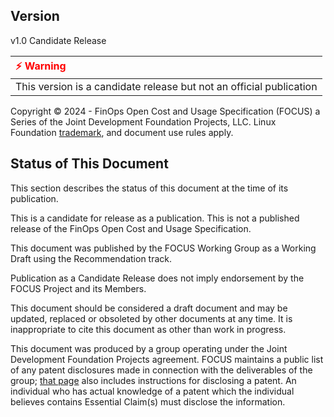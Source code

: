 ## Version

v1.0 Candidate Release

| <span style="color:Red">&#x26A1; Warning</span>                                |
|:-------------------------------------------------------------------------------|
| This version is a candidate release but not an official publication            |

Copyright © 2024 - FinOps Open Cost and Usage Specification (FOCUS) a Series of the Joint Development Foundation Projects, LLC. Linux Foundation [trademark](https://www.linuxfoundation.org/legal/trademarks), and document use rules apply.

## Status of This Document

This section describes the status of this document at the time of its publication.

This is a candidate for release as a publication. This is not a published release of the FinOps Open Cost and Usage Specification.

This document was published by the FOCUS Working Group as a Working Draft using the Recommendation track.

Publication as a Candidate Release does not imply endorsement by the FOCUS Project and its Members.

This document should be considered a draft document and may be updated, replaced or obsoleted by other documents at any time. It is inappropriate to cite this document as other than work in progress.

This document was produced by a group operating under the Joint Development Foundation Projects agreement. FOCUS maintains a public list of any patent disclosures made in connection with the deliverables of the group; [that page](https://github.com/FinOps-Open-Cost-and-Usage-Spec/FOCUS_Spec/blob/working_draft/ipr.md) also includes instructions for disclosing a patent. An individual who has actual knowledge of a patent which the individual believes contains Essential Claim(s) must disclose the information.

<div style="page-break-after: always"></div>
